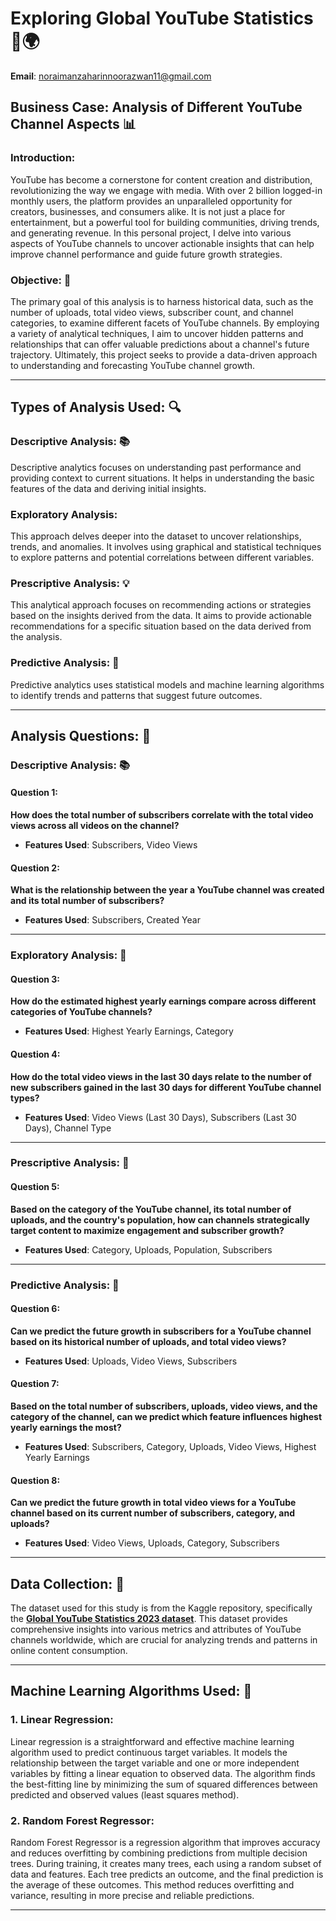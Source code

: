 # **Exploring Global YouTube Statistics** 🎥🌍

**Email**: noraimanzaharinnoorazwan11@gmail.com

## **Business Case: Analysis of Different YouTube Channel Aspects** 📊

### **Introduction:**  
YouTube has become a cornerstone for content creation and distribution, revolutionizing the way we engage with media. With over 2 billion logged-in monthly users, the platform provides an unparalleled opportunity for creators, businesses, and consumers alike. It is not just a place for entertainment, but a powerful tool for building communities, driving trends, and generating revenue. In this personal project, I delve into various aspects of YouTube channels to uncover actionable insights that can help improve channel performance and guide future growth strategies.

### **Objective:** 🎯  
The primary goal of this analysis is to harness historical data, such as the number of uploads, total video views, subscriber count, and channel categories, to examine different facets of YouTube channels. By employing a variety of analytical techniques, I aim to uncover hidden patterns and relationships that can offer valuable predictions about a channel's future trajectory. Ultimately, this project seeks to provide a data-driven approach to understanding and forecasting YouTube channel growth.

---

## **Types of Analysis Used:** 🔍

### **Descriptive Analysis:** 📚  
Descriptive analytics focuses on understanding past performance and providing context to current situations. It helps in understanding the basic features of the data and deriving initial insights.

### **Exploratory Analysis:**   
This approach delves deeper into the dataset to uncover relationships, trends, and anomalies. It involves using graphical and statistical techniques to explore patterns and potential correlations between different variables.

### **Prescriptive Analysis:** 💡  
This analytical approach focuses on recommending actions or strategies based on the insights derived from the data. It aims to provide actionable recommendations for a specific situation based on the data derived from the analysis.

### **Predictive Analysis:** 🔮  
Predictive analytics uses statistical models and machine learning algorithms to identify trends and patterns that suggest future outcomes.

---

## **Analysis Questions:** 🧠

### **Descriptive Analysis:** 📚

#### Question 1:  
**How does the total number of subscribers correlate with the total video views across all videos on the channel?**  
- **Features Used**: Subscribers, Video Views

#### Question 2:  
**What is the relationship between the year a YouTube channel was created and its total number of subscribers?**  
- **Features Used**: Subscribers, Created Year

---

### **Exploratory Analysis:** 🌟

#### Question 3:  
**How do the estimated highest yearly earnings compare across different categories of YouTube channels?**  
- **Features Used**: Highest Yearly Earnings, Category

#### Question 4:  
**How do the total video views in the last 30 days relate to the number of new subscribers gained in the last 30 days for different YouTube channel types?**  
- **Features Used**: Video Views (Last 30 Days), Subscribers (Last 30 Days), Channel Type

---

### **Prescriptive Analysis:** 🎯

#### Question 5:  
**Based on the category of the YouTube channel, its total number of uploads, and the country's population, how can channels strategically target content to maximize engagement and subscriber growth?**  
- **Features Used**: Category, Uploads, Population, Subscribers

---

### **Predictive Analysis:** 🔮

#### Question 6:  
**Can we predict the future growth in subscribers for a YouTube channel based on its historical number of uploads, and total video views?**  
- **Features Used**: Uploads, Video Views, Subscribers

#### Question 7:  
**Based on the total number of subscribers, uploads, video views, and the category of the channel, can we predict which feature influences highest yearly earnings the most?**  
- **Features Used**: Subscribers, Category, Uploads, Video Views, Highest Yearly Earnings

#### Question 8:  
**Can we predict the future growth in total video views for a YouTube channel based on its current number of subscribers, category, and uploads?**  
- **Features Used**: Video Views, Uploads, Category, Subscribers

---

## **Data Collection:** 📝

The dataset used for this study is from the Kaggle repository, specifically the **[Global YouTube Statistics 2023 dataset](https://www.kaggle.com/datasets/nelgiriyewithana/global-youtube-statistics-2023)**. This dataset provides comprehensive insights into various metrics and attributes of YouTube channels worldwide, which are crucial for analyzing trends and patterns in online content consumption.

---

## **Machine Learning Algorithms Used:** 🤖

### **1. Linear Regression:**  
Linear regression is a straightforward and effective machine learning algorithm used to predict continuous target variables. It models the relationship between the target variable and one or more independent variables by fitting a linear equation to observed data. The algorithm finds the best-fitting line by minimizing the sum of squared differences between predicted and observed values (least squares method).

### **2. Random Forest Regressor:**  
Random Forest Regressor is a regression algorithm that improves accuracy and reduces overfitting by combining predictions from multiple decision trees. During training, it creates many trees, each using a random subset of data and features. Each tree predicts an outcome, and the final prediction is the average of these outcomes. This method reduces overfitting and variance, resulting in more precise and reliable predictions.

---
